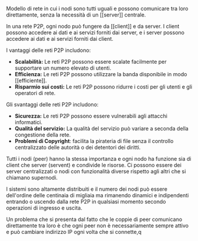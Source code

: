 Modello di rete in cui i nodi sono tutti uguali e possono comunicare tra loro direttamente, senza la necessità di un [[server]] centrale.

In una rete P2P, ogni nodo può fungere da [[client]] e da server. I client possono accedere ai dati e ai servizi forniti dai server, e i server possono accedere ai dati e ai servizi forniti dai client.

I vantaggi delle reti P2P includono:
- **Scalabilità:** Le reti P2P possono essere scalate facilmente per supportare un numero elevato di utenti.
- **Efficienza:** Le reti P2P possono utilizzare la banda disponibile in modo [[efficiente]].
- **Risparmio sui costi:** Le reti P2P possono ridurre i costi per gli utenti e gli operatori di rete.

Gli svantaggi delle reti P2P includono:
- **Sicurezza:** Le reti P2P possono essere vulnerabili agli attacchi informatici.
- **Qualità del servizio:** La qualità del servizio può variare a seconda della congestione della rete.
- **Problemi di Copyright**: facilita la pirateria di file senza il controllo centralizzato delle autorità o dei detentori dei diritti.

Tutti i nodi (peer) hanno la stessa importanza e ogni nodo ha funzione sia di client che server (servent) e condivide le risorse. Ci possono essere dei server centralizzati o nodi con funzionalità diverse rispetto agli altri che si chiamano supernodi.

I sistemi sono altamente distribuiti e il numero dei nodi può essere dell'ordine delle centinaia di migliaia ma rimanendo dinamici e indipendenti entrando o uscendo dalla rete P2P in qualsiasi momento secondo operazioni di ingresso e uscita.

Un problema che si presenta dal fatto che le coppie di peer comunicano direttamente tra loro è che ogni peer non è necessariamente sempre attivo e può cambiare indirizzo IP ogni volta che si connette,q